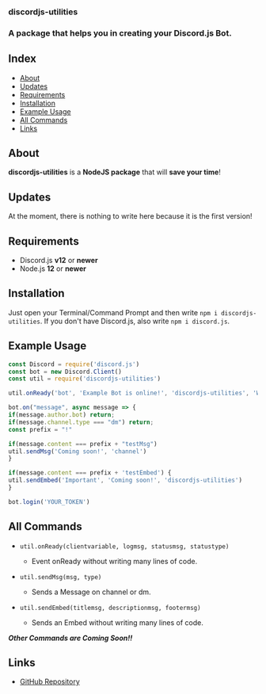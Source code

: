 ### discordjs-utilities

### A package that helps you in creating your Discord.js Bot.


## Index

- [About](#about)
- [Updates](#updates)
- [Requirements](#requirements)
- [Installation](#installation)
- [Example Usage](#example-usage)
- [All Commands](#all-commands)
- [Links](#links)

## About

**discordjs-utilities** is a **NodeJS package** that will **save your time**!

## Updates

At the moment, there is nothing to write here because it is the first version!

## Requirements

- Discord.js **v12** or **newer**
- Node.js **12** or **newer**

## Installation

Just open your Terminal/Command Prompt and then write `npm i discordjs-utilities`.
If you don't have Discord.js, also write `npm i discord.js`.

## Example Usage

```js
const Discord = require('discord.js')
const bot = new Discord.Client()
const util = require('discordjs-utilities')

util.onReady('bot', 'Example Bot is online!', 'discordjs-utilities', 'WATCHING')

bot.on("message", async message => {
if(message.author.bot) return;
if(message.channel.type === "dm") return;
const prefix = "!"

if(message.content === prefix + "testMsg")
util.sendMsg('Coming soon!', 'channel')
}

if(message.content === prefix + 'testEmbed') {
util.sendEmbed('Important', 'Coming soon!', 'discordjs-utilities')
}

bot.login('YOUR_TOKEN')
```

## All Commands

- `util.onReady(clientvariable, logmsg, statusmsg, statustype)`
  - Event onReady without writing many lines of code.
 
- `util.sendMsg(msg, type)`
  - Sends a Message on channel or dm.
 
- `util.sendEmbed(titlemsg, descriptionmsg, footermsg)`
  - Sends an Embed without writing many lines of code.
 
 ***Other Commands are Coming Soon!!***
 
 ## Links
 
 - [GitHub Repository](https://github.com/LukeIsHereToDevelop/discordjs-utilities)
